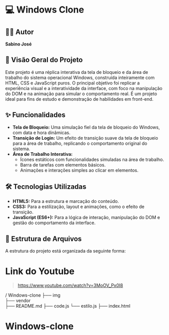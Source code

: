 # 💻 Windows Clone

## 👨‍💻 Autor
**Sabino José**

## 🚀 Visão Geral do Projeto
Este projeto é uma réplica interativa da tela de bloqueio e da área de trabalho do sistema operacional Windows, construída inteiramente com HTML, CSS e JavaScript puros. O principal objetivo foi replicar a experiência visual e a interatividade da interface, com foco na manipulação do DOM e na animação para simular o comportamento real. É um projeto ideal para fins de estudo e demonstração de habilidades em front-end.

## ✨ Funcionalidades
-   **Tela de Bloqueio:** Uma simulação fiel da tela de bloqueio do Windows, com data e hora dinâmicas.
-   **Transição de Login:** Um efeito de transição suave da tela de bloqueio para a área de trabalho, replicando o comportamento original do sistema.
-   **Área de Trabalho Interativa:**
    -   Ícones estáticos com funcionalidades simuladas na área de trabalho.
    -   Barra de tarefas com elementos básicos.
    -   Animações e interações simples ao clicar em elementos.

## 🛠️ Tecnologias Utilizadas
-   **HTML5:** Para a estrutura e marcação do conteúdo.
-   **CSS3:** Para a estilização, layout e animações, como o efeito de transição.
-   **JavaScript (ES6+):** Para a lógica de interação, manipulação do DOM e gestão do comportamento da interface.

## 📁 Estrutura de Arquivos
A estrutura do projeto está organizada da seguinte forma:

# Link do Youtube
> https://www.youtube.com/watch?v=3MoOV_Px0I8

/ Windows-clone
├── img <br>
├── vendor<br>
├── README.md
├── code.js
└── estilo.js
├── index.html




# Windows-clone
